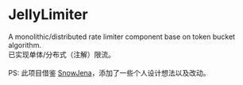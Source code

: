 # JellyLimiter
A monolithic/distributed rate limiter component base on token bucket algorithm.<br>
已实现单体/分布式（注解）限流。<br>
<br>
PS: 此项目借鉴 [SnowJena](https://github.com/onblog/SnowJena)，添加了一些个人设计想法以及改动。
